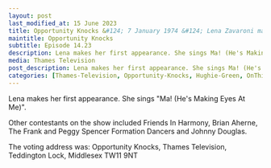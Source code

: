 ```yaml
---
layout: post
last_modified_at: 15 June 2023
title: Opportunity Knocks &#124; 7 January 1974 &#124; Lena Zavaroni makes her first appearance
maintitle: Opportunity Knocks
subtitle: Episode 14.23 
description: Lena makes her first appearance. She sings Ma! (He's Making Eyes At Me).
media: Thames Television
post_description: Lena makes her first appearance. She sings Ma! (He's Making Eyes At Me).
categories: [Thames-Television, Opportunity-Knocks, Hughie-Green, OnThisDay7January]
---
```


Lena makes her first appearance. She sings "Ma! (He's Making Eyes At Me)".

Other contestants on the show included Friends In Harmony, Brian Aherne, The Frank and Peggy Spencer Formation Dancers and Johnny Douglas.

The voting address was:
Opportunity Knocks,
Thames Television,
Teddington Lock,
Middlesex TW11 9NT


